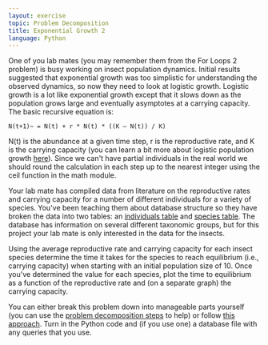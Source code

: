 ```yaml
---
layout: exercise
topic: Problem Decomposition
title: Exponential Growth 2
language: Python
---
```


One of you lab mates (you may remember them from the For Loops 2
problem) is busy working on insect population dynamics. Initial results
suggested that exponential growth was too simplistic for understanding
the observed dynamics, so now they need to look at logistic growth.
Logistic growth is a lot like exponential growth except that it slows
down as the population grows large and eventually asymptotes at a
carrying capacity. The basic recursive equation is:

`N(t+1)~ = N(t) + r * N(t) * ((K – N(t)) / K)`

N(t) is the abundance at a given time step, r is the reproductive rate,
and K is the carrying capacity (you can learn a bit more about logistic
population growth
[here](http://en.wikipedia.org/wiki/Logistic_function#In_ecology:_modeling_population_growth)).
Since we can't have partial individuals in the real world we should
round the calculation in each step up to the nearest integer using the
ceil function in the math module.

Your lab mate has compiled data from literature on the reproductive
rates and carrying capacity for a number of different individuals for a
variety of species. You've been teaching them about database structure
so they have broken the data into two tables: an [individuals
table](http://www.programmingforbiologists.org/sites/programmingforbiologists.org/files/individuals_table.csv)
and [species
table](http://www.programmingforbiologists.org/sites/programmingforbiologists.org/files/species_table.csv).
The database has information on several different taxonomic groups, but
for this project your lab mate is only interested in the data for the
insects.

Using the average reproductive rate and carrying capacity for each
insect species determine the time it takes for the species to reach
equilibrium (i.e., carrying capacity) when starting with an initial
population size of 10. Once you've determined the value for each
species, plot the time to equilibrium as a function of the reproductive
rate and (on a separate graph) the carrying capacity.

You can either break this problem down into manageable parts yourself
(you can use the [problem decomposition
steps](http://www.programmingforbiologists.org/problem-decomposition-steps)
to help) or follow [this
approach](http://www.programmingforbiologists.org/problem-decomposition-problem-decomposition).
Turn in the Python code and (if you use one) a database file with any
queries that you use.
